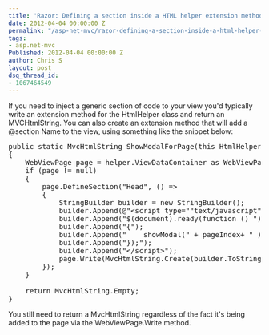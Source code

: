 ```yaml
---
title: 'Razor: Defining a section inside a HTML helper extension method'
date: 2012-04-04 00:00:00 Z
permalink: "/asp-net-mvc/razor-defining-a-section-inside-a-html-helper-extension-method/"
tags:
- asp.net-mvc
Published: 2012-04-04 00:00:00 Z
author: Chris S
layout: post
dsq_thread_id:
- 1067464549
---
```


If you need to inject a generic section of code to your view you'd typically write an extension method for the HtmlHelper class and return an MVCHtmlString. You can also create an extension method that will add a @section Name to the view, using something like the snippet below:

<!--more-->

<pre>public static MvcHtmlString ShowModalForPage(this HtmlHelper helper, int pageIndex)
{
	WebViewPage page = helper.ViewDataContainer as WebViewPage;
	if (page != null)
	{
		page.DefineSection("Head", () =&gt;
		{
			StringBuilder builder = new StringBuilder();
			builder.Append(@"&lt;script type=""text/javascript""&gt;");
			builder.Append("$(document).ready(function () ");
			builder.Append("{");
			builder.Append("    showModal(" + pageIndex+ " );");
			builder.Append("});");
			builder.Append("&lt;/script&gt;");
			page.Write(MvcHtmlString.Create(builder.ToString()));
		});
	}
	
	return MvcHtmlString.Empty;
}
</pre>

You still need to return a MvcHtmlString regardless of the fact it's being added to the page via the WebViewPage.Write method.